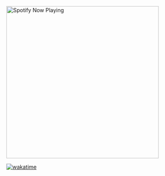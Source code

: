 [<img src="https://spotify-playing-gregnrobinson.vercel.app/api/spotify/?background_color=transparent&border_color=transparent" alt="Spotify Now Playing" width="400" />](https://open.spotify.com/user/gregnrobinson-ca)

[![wakatime](https://wakatime.com/badge/user/37718f76-572e-4513-b2c5-41c4d93d287a.svg)](https://wakatime.com/@37718f76-572e-4513-b2c5-41c4d93d287a)
